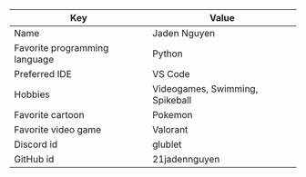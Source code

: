 | Key | Value |
| ---- | --- |
| Name | Jaden Nguyen |
| Favorite programming language | Python |
| Preferred IDE | VS Code |
| Hobbies | Videogames, Swimming, Spikeball |
| Favorite cartoon | Pokemon |
| Favorite video game | Valorant |
| Discord id | glublet |
| GitHub id | 21jadennguyen |